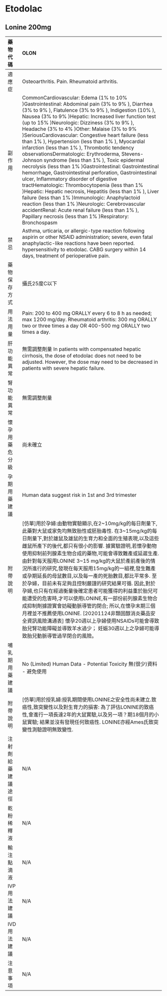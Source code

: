 # Etodolac

## Lonine 200mg

| 藥物代碼           | OLON                                                                                                                                                                                                                                                                                                                                                                                                                                                                                                                                                                                                                                                                                                                                                                                                                                                                                                                                                                                                                                                                            |
|:-------------------|:--------------------------------------------------------------------------------------------------------------------------------------------------------------------------------------------------------------------------------------------------------------------------------------------------------------------------------------------------------------------------------------------------------------------------------------------------------------------------------------------------------------------------------------------------------------------------------------------------------------------------------------------------------------------------------------------------------------------------------------------------------------------------------------------------------------------------------------------------------------------------------------------------------------------------------------------------------------------------------------------------------------------------------------------------------------------------------|
| 適應症             | Osteoarthritis. Pain. Rheumatoid arthritis.                                                                                                                                                                                                                                                                                                                                                                                                                                                                                                                                                                                                                                                                                                                                                                                                                                                                                                                                                                                                                                     |
| 副作用             | CommonCardiovascular: Edema (1% to 10% )Gastrointestinal: Abdominal pain (3% to 9% ), Diarrhea (3% to 9% ), Flatulence (3% to 9% ), Indigestion (10% ), Nausea (3% to 9% )Hepatic: Increased liver function test (up to 15% )Neurologic: Dizziness (3% to 9% ), Headache (3% to 4% )Other: Malaise (3% to 9% )SeriousCardiovascular: Congestive heart failure (less than 1% ), Hypertension (less than 1% ), Myocardial infarction (less than 1% ), Thrombotic tendency observationsDermatologic: Erythroderma, Stevens-Johnson syndrome (less than 1% ), Toxic epidermal necrolysis (less than 1% )Gastrointestinal: Gastrointestinal hemorrhage, Gastrointestinal perforation, Gastrointestinal ulcer, Inflammatory disorder of digestive tractHematologic: Thrombocytopenia (less than 1% )Hepatic: Hepatic necrosis, Hepatitis (less than 1% ), Liver failure (less than 1% )Immunologic: Anaphylactoid reaction (less than 1% )Neurologic: Cerebrovascular accidentRenal: Acute renal failure (less than 1% ), Papillary necrosis (less than 1% )Respiratory: Bronchospasm |
| 禁忌               | Asthma, urticaria, or allergic-type reaction following aspirin or other NSAID administration; severe, even fatal anaphylactic-like reactions have been reported. hypersensitivity to etodolac. CABG surgery within 14 days, treatment of perioperative pain.                                                                                                                                                                                                                                                                                                                                                                                                                                                                                                                                                                                                                                                                                                                                                                                                                    |
| 藥物保存方式       | 攝氏25度C以下                                                                                                                                                                                                                                                                                                                                                                                                                                                                                                                                                                                                                                                                                                                                                                                                                                                                                                                                                                                                                                                                   |
| 用法用量           | Pain: 200 to 400 mg ORALLY every 6 to 8 h as needed; max 1200 mg/day. Rheumatoid arthritis: 300 mg ORALLY two or three times a day OR 400-500 mg ORALLY two times a day.                                                                                                                                                                                                                                                                                                                                                                                                                                                                                                                                                                                                                                                                                                                                                                                                                                                                                                        |
| 肝功能異常         | 無需調整劑量  In patients with compensated hepatic cirrhosis, the dose of etodolac does not need to be adjusted. However, the dose may need to be decreased in patients with severe hepatic failure.                                                                                                                                                                                                                                                                                                                                                                                                                                                                                                                                                                                                                                                                                                                                                                                                                                                                            |
| 腎功能異常         | 無需調整劑量                                                                                                                                                                                                                                                                                                                                                                                                                                                                                                                                                                                                                                                                                                                                                                                                                                                                                                                                                                                                                                                                    |
| 懷孕用藥危分級     | 尚未確立                                                                                                                                                                                                                                                                                                                                                                                                                                                                                                                                                                                                                                                                                                                                                                                                                                                                                                                                                                                                                                                                        |
| 孕期用藥建議       | Human data suggest risk in 1st and 3rd trimester                                                                                                                                                                                                                                                                                                                                                                                                                                                                                                                                                                                                                                                                                                                                                                                                                                                                                                                                                                                                                                |
| 附帶說明           | [仿單]用於孕婦:由動物實驗顯示,在2~10mg/kg的每日劑量下,此藥對大鼠或家免均無致胎性或胚胎毒性. 在3~15mg/kg的每日劑量下,對於雄鼠及雄鼠的生育力和全面的生殖表現,以及這些雌鼠所產下的後代,都只有很小的影響. 據實驗證明,若懷孕動物使用抑制前列腺素生物合成的藥物,可能會導致難產或延遲生產. 由針對每天服用LONINE 3~15 mg/kg的大鼠於產前產後的情況所進行的研究,發現在每天服用15mg/kg的一組裡,發生難產或孕期延長的母鼠數目,以及每一產的死胎數目,都比平常多. 至於孕婦，目前未有足夠且控制嚴謹的研究結果可循. 因此,對於孕婦,也只有在經過衡量後確定患者可能獲得的利益重於胎兒可能遭受的危害時,才可以使用LONINE,有一部份前列腺素生物合成抑制劑據證實會妨礙動脈導管的閉合; 所以,在懷孕末期三個月裡並不推薦使用LONINE. [20201124非類固醇消炎藥品安全資訊風險溝通表] 懷孕20週以上孕婦使用NSAIDs可能會導致胎兒腎功能障礙並導致羊水過少； 妊娠30週以上之孕婦可能導致胎兒動脈導管過早閉合的風險。                                                                                                                                                                                                   |
| 哺乳期用藥建議     | No (Limited) Human Data - Potential Toxicity 無(很少)資料 - 避免使用                                                                                                                                                                                                                                                                                                                                                                                                                                                                                                                                                                                                                                                                                                                                                                                                                                                                                                                                                                                                            |
| 附帶說明           | [仿單]用於授乳婦:授乳期間使用LONINE之安全性尚未建立.致癌性,致突變性以及對生育力的損害: 為了評估LONINE的致癌性,會進行一項長達2年的大鼠實驗,以及另一項？期18個月的小鼠實驗; 結果並沒有發現任何致癌性. LONINE亦經Ames氏致突變性測驗證明無致變性.                                                                                                                                                                                                                                                                                                                                                                                                                                                                                                                                                                                                                                                                                                                                                                                                                                   |
| 注射劑給藥建議途徑 | N/A                                                                                                                                                                                                                                                                                                                                                                                                                                                                                                                                                                                                                                                                                                                                                                                                                                                                                                                                                                                                                                                                             |
| 乾粉稀釋液         | N/A                                                                                                                                                                                                                                                                                                                                                                                                                                                                                                                                                                                                                                                                                                                                                                                                                                                                                                                                                                                                                                                                             |
| 輸注點滴液         | N/A                                                                                                                                                                                                                                                                                                                                                                                                                                                                                                                                                                                                                                                                                                                                                                                                                                                                                                                                                                                                                                                                             |
| IVP 用法建議       | N/A                                                                                                                                                                                                                                                                                                                                                                                                                                                                                                                                                                                                                                                                                                                                                                                                                                                                                                                                                                                                                                                                             |
| IVD 用法建議       | N/A                                                                                                                                                                                                                                                                                                                                                                                                                                                                                                                                                                                                                                                                                                                                                                                                                                                                                                                                                                                                                                                                             |
| 注意事項           | N/A                                                                                                                                                                                                                                                                                                                                                                                                                                                                                                                                                                                                                                                                                                                                                                                                                                                                                                                                                                                                                                                                             |


